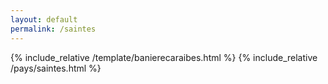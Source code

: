 ```yaml
---
layout: default
permalink: /saintes
---
```


{% include_relative /template/banierecaraibes.html %}
{% include_relative /pays/saintes.html %}
